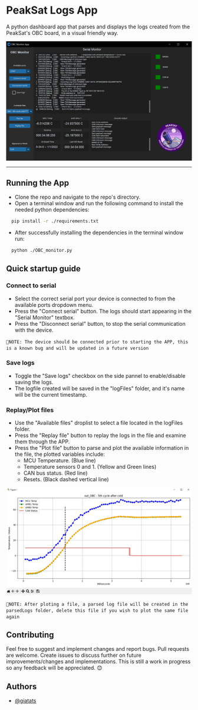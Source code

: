 # PeakSat Logs App

A python dashboard app that parses and displays the logs created from the PeakSat's OBC board, in a visual friendly way.

<p align="center">
    <img src="https://github.com/PeakSat/PeakSat_Log_App/blob/main/images/Screenshot_APP.jpg" alt="App_example"/>
</p>

---
## Running the App
- Clone the repo and navigate to the repo's directory.
- Open a terminal window and run the following command to install the needed python dependencies:
```bash
  pip install -r ./requirements.txt
```
- After successfully installing the dependencies in the terminal window run:
```bash
  python ./OBC_monitor.py
```
## Quick startup guide
### Connect to serial
- Select the correct serial port your device is connected to from the available ports dropdown menu.
- Press the "Connect serial" button. The logs should start appearing in the "Serial Monitor" textbox.
- Press the "Disconnect serial" button, to stop the serial communication with the device.

``📝NOTE: The device should be connected prior to starting the APP, this is a known bug and will be updated in a future version``
### Save logs
- Toggle the "Save logs" checkbox on the side pannel to enable/disable saving the logs.
- The logfile created will be saved in the "logFiles" folder, and it's name will be the current timestamp.

### Replay/Plot files
- Use the "Available files" droplist to select a file located in the logFiles folder.
- Press the "Replay file" button to replay the logs in the file and examine them through the APP.
- Press the "Plot file" button to parse and plot the available information in the file, the plotted variables include:
    - MCU Temperature.  (Blue line)
    - Temperature sensors 0 and 1. (Yellow and Green lines)
    - CAN bus status.   (Red line)
    - Resets.   (Black dashed vertical line)

<p align="center">
    <img src="https://github.com/PeakSat/PeakSat_Log_App/blob/main/images/Screenshot_plot_example.jpg" alt="Plot_example"/>
</p>

``📝NOTE: After ploting a file, a parsed log file will be created in the parsedLogs folder, delete this file if you wish to plot the same file again``

## Contributing
Feel free to suggest and implement changes and report bugs. Pull requests are welcome. Create issues to discuss further on future improvements/changes and implementations. 
This is still a work in progress so any feedback will be appreciated. 😊

## Authors

- [@giatats](https://github.com/giatats)
